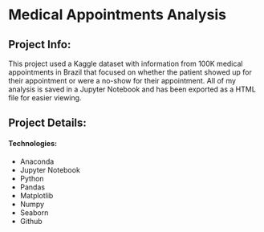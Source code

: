 # Medical Appointments Analysis

## Project Info:
This project used a Kaggle dataset with information from 100K medical appointments in Brazil that focused on whether the patient showed up for their appointment or were a no-show for their appointment. All of my analysis is saved in a Jupyter Notebook and has been exported as a HTML file for easier viewing.

## Project Details:

#### Technologies:
- Anaconda
- Jupyter Notebook
- Python
- Pandas
- Matplotlib
- Numpy
- Seaborn
- Github